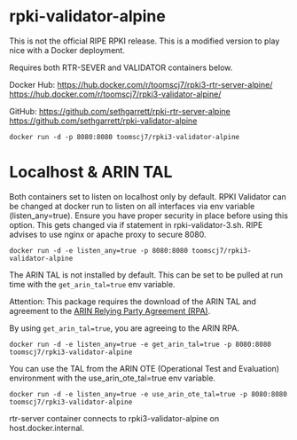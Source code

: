 
# rpki-validator-alpine

This is not the official RIPE RPKI release.  This is a modified version to play nice with a Docker deployment.  

Requires both RTR-SEVER and VALIDATOR containers below.  

Docker Hub:
https://hub.docker.com/r/toomscj7/rpki3-rtr-server-alpine/
https://hub.docker.com/r/toomscj7/rpki3-validator-alpine/
 
GitHub:
https://github.com/sethgarrett/rpki-rtr-server-alpine
https://github.com/sethgarrett/rpki-validator-alpine

```docker run -d -p 8080:8080 toomscj7/rpki3-validator-alpine```

# Localhost & ARIN TAL
Both containers set to listen on localhost only by default. RPKI Validator can be changed at docker run to listen on all interfaces via env variable (listen_any=true).  Ensure you have proper security in place before using this option.  This gets changed via if statement in rpki-validator-3.sh.  RIPE advises to use nginx or apache proxy to secure 8080.  

```docker run -d -e listen_any=true -p 8080:8080 toomscj7/rpki3-validator-alpine```

The ARIN TAL is not installed by default.  This can be set to be pulled at run time with the `get_arin_tal=true` env variable.  

Attention: This package requires the download of the ARIN TAL and agreement to the [ARIN Relying Party Agreement (RPA)](https://www.arin.net/resources/manage/rpki/rpa.pdf).

By using `get_arin_tal=true`, you are agreeing to the ARIN RPA.  

```docker run -d -e listen_any=true -e get_arin_tal=true -p 8080:8080 toomscj7/rpki3-validator-alpine```

You can use the TAL from the ARIN OTE (Operational Test and Evaluation) environment with the use_arin_ote_tal=true env variable.

```docker run -d -e listen_any=true -e use_arin_ote_tal=true -p 8080:8080 toomscj7/rpki3-validator-alpine```

rtr-server container connects to rpki3-validator-alpine on host.docker.internal.  
